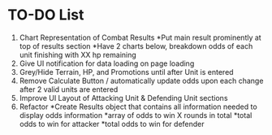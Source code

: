 # TO-DO List

1. Chart Representation of Combat Results
  *Put main result prominently at top of results section
  *Have 2 charts below, breakdown odds of each unit finishing with XX hp remaining
2. Give UI notification for data loading on page loading
3. Grey/Hide Terrain, HP, and Promotions until after Unit is entered
4. Remove Calculate Button / automatically update odds upon each change after 2 valid units are entered
5. Improve UI Layout of Attacking Unit & Defending Unit sections
6. Refactor
  *Create Results object that contains all information needed to display odds information
    *array of odds to win X rounds in total
    *total odds to win for attacker
    *total odds to win for defender